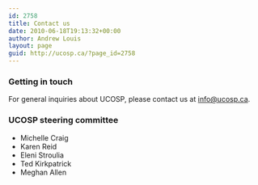 ```yaml
---
id: 2758
title: Contact us
date: 2010-06-18T19:13:32+00:00
author: Andrew Louis
layout: page
guid: http://ucosp.ca/?page_id=2758
---
```

### Getting in touch

For general inquiries about UCOSP, please contact us at [info@ucosp.ca](mailto:admin@ucosp.ca).

### UCOSP steering committee

  * Michelle Craig
  * Karen Reid
  * Eleni Stroulia
  * Ted Kirkpatrick
  * Meghan Allen